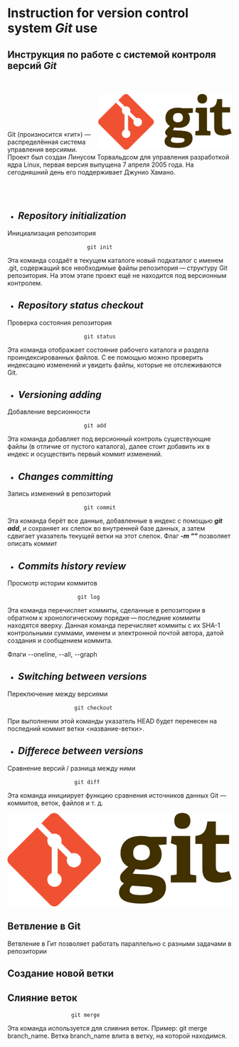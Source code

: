 # Instruction for version control system ***Git*** use 
## Инструкция по работе с системой контроля версий ***Git***

</br></br>
<img align="right" src="Git-logo.png" alt="drawing" width="300"/> 
</br></br></br></br>

Git (произносится «гит») — распределённая система управления версиями. Проект был создан Линусом Торвальдсом для управления разработкой ядра Linux, первая версия выпущена 7 апреля 2005 года. На сегодняшний день его поддерживает Джунио Хамано.

</br></br>

 * ## ***Repository initialization***
 Инициализация репозитория 
 
    
                             git init

Эта команда создаёт в текущем каталоге новый подкаталог с именем .git, содержащий все необходимые файлы репозитория — структуру Git репозитория. На этом этапе проект ещё не находится под версионным контролем.

 * ## ***Repository status checkout***
 Проверка состояния репозитория

                            git status

 Эта команда отображает состояние рабочего каталога и раздела проиндексированных файлов. С ее помощью можно проверить индексацию изменений и увидеть файлы, которые не отслеживаются Git.

 * ## ***Versioning adding***
 Добавление версионности

                            git add

 Эта команда добавляет под версионный контроль существующие файлы (в отличие от пустого каталога), далее стоит добавить их в индекс и осуществить первый коммит изменений.

 * ## ***Changes committing***
 Запись изменений в репозиторий

                            git commit

Эта команда берёт все данные, добавленные в индекс с помощью ***git add***, и сохраняет их слепок во внутренней базе данных, а затем сдвигает указатель текущей ветки на этот слепок. 
Флаг ***-m ""*** позволяет описать коммит 

 * ## ***Commits history review***
Просмотр истории коммитов

                          git log

Эта команда перечисляет коммиты, сделанные в репозитории в обратном к хронологическому порядке — последние коммиты находятся вверху. Данная команда перечисляет коммиты с их SHA-1 контрольными суммами, именем и электронной почтой автора, датой создания и сообщением коммита.

Флаги --oneline,     --all,       --graph

* ## ***Switching between versions***
Переключение между версиями

                         git checkout

При выполнении этой команды указатель HEAD будет перенесен на последний коммит ветки <название-ветки>.

* ## ***Differece between versions***
Сравнение версий / разница между ними

                         git diff

Эта команда инициирует функцию сравнения источников данных Git — коммитов, веток, файлов и т. д.

![Git logo](Git-logo.png)

## Ветвление в Git

Ветвление в Гит позволяет работать параллельно с разными задачами в репозитории

## Создание новой ветки

## Слияние веток

                        git merge

Эта команда используется для слияния веток. Пример: git merge branch_name. Ветка branch_name влита в ветку, на которой находимся.